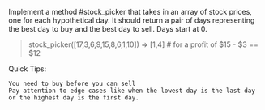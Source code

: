 Implement a method #stock_picker that takes in an array of stock prices, one for each hypothetical day. It should return a pair of days representing the best day to buy and the best day to sell. Days start at 0.

  > stock_picker([17,3,6,9,15,8,6,1,10])
  => [1,4]  # for a profit of $15 - $3 == $12

Quick Tips:

    You need to buy before you can sell
    Pay attention to edge cases like when the lowest day is the last day or the highest day is the first day.
